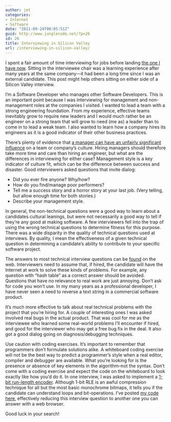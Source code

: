 ```yaml
---
author: jet
categories:
- Internet
- Software
date: "2011-09-24T00:05:51Z"
guid: http://www.junglecode.net/?p=26
id: 26
title: Interviewing in Silicon Valley
url: /interviewing-in-silicon-valley/
---
```


I spent a fair amount of time interviewing for jobs before landing [the one I have now](http://www.junglecode.net/?p=17 "New Beginnings!"). Sitting in the interviewee chair was a learning experience after many years at the same company—it had been a long time since I was an external candidate. This post might help others sitting on either side of a Silicon Valley interview.

I’m a Software Developer who manages other Software Developers. This is an important point because I was interviewing for management and non-management roles at the companies I visited. I wanted to lead a team with a strong engineering foundation. From my experience, effective teams inevitably grow to require new leaders and I would much rather be an engineer on a strong team that will grow to need (me as) a leader than to come in to lead a weak team. I also wanted to learn how a company hires its engineers as it is a good indicator of their other business practices.

There’s plenty of evidence that [a manager can have an unfairly significant influence](http://algeri-wong.com/yishan/engineering-management.html "Technical Management") on a team or company’s culture. Hiring managers should therefore take more time and care than hiring an engineer, but what are the differences in interviewing for either case? Management style is a key indicator of culture fit, which can be the difference between success and disaster. Good interviewers asked questions that invite dialog:

- Did you ever fire anyone? Why/how?
- How do you find/manage poor performers?
- Tell me a success story and a horror story at your last job. (Very telling, but allow enough time for both stories.)
- Describe your management style.

In general, the non-technical questions were a good way to learn about a candidates cultural leanings, but were not necessarily a good way to tell if they’re any good at making software. A few interviewers fell into the trap of using the wrong technical questions to determine fitness for this purpose. There was a wide disparity in the quality of technical questions used at interviews. By quality, I mean the effectiveness of a given technical question in determining a candidate’s ability to contribute to your specific software project.

The answers to most technical interview questions can be [found](http://www.careercup.com/ "Programmer Interview Questions") on the web. Interviewers need to assume that, if hired, the candidate will have the Internet at work to solve these kinds of problems. For example, any question with “hash table” as a correct answer should be avoided. Questions that have no relevance to real work are just annoying. Don’t ask for code you won’t use. In my many years as a professional developer, I have never seen a need to reverse a text string in a commercial software product.

It’s much more effective to talk about real technical problems with the project that you’re hiring for. A couple of interesting ones I was asked involved real bugs in the actual product. That was cool for me as the interviewee who learned some real-world problems I’ll encounter if hired, and good for the interviewer who may get a free bug fix in the deal. It also got a good dialog going on diagnosis/debugging techniques.

Use caution with coding exercises. It’s important to remember that programmers don’t formulate solutions alike. A whiteboard coding exercise will not be the best way to predict a programmer’s style when a real editor, compiler and debugger are available. What you’re looking for is the presence or absence of key elements in the algorithm–not the syntax. Don’t come with a coding exercise and expect the code on the whiteboard to look exactly like how you’d do it. In one interview, I was asked to implement a [1-bit run-length encoder](http://www.binaryessence.com/dct/en000057.htm "1-bit RLE"). Although 1-bit RLE is an awful compression technique for all but the most basic monochrome bitmaps, it tells you if the candidate can understand loops and bit-operations. I’ve posted [my code here](code/rle_1bit.cpp "RLE code"), effectively reducing this interview question to another one you can answer with a web browser.

Good luck in your search!